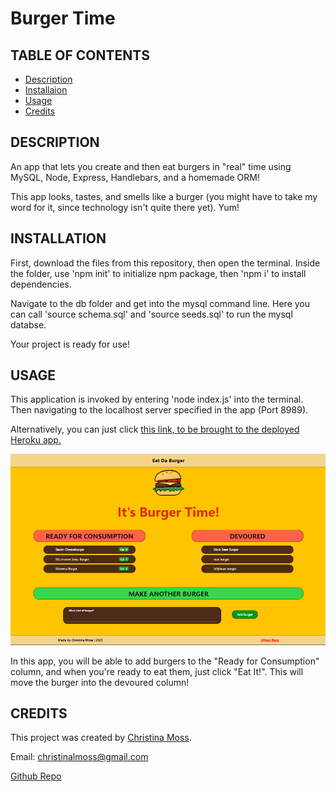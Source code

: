 # Burger Time

## TABLE OF CONTENTS

* [Description](#description)
* [Installaion](#installation)
* [Usage](#usage)
* [Credits](#credits)

## DESCRIPTION

An app that lets you create and then eat burgers in "real" time using MySQL, Node, Express, Handlebars, and a homemade ORM! 

This app looks, tastes, and smells like a burger (you might have to take my word for it, since technology isn't quite there yet). Yum!

## INSTALLATION

First, download the files from this repository, then open the terminal. Inside the folder, use 'npm init' to initialize npm package, then 'npm i' to install dependencies. 

Navigate to the db folder and get into the mysql command line. Here you can call 'source schema.sql' and 'source seeds.sql' to run the mysql databse.

Your project is ready for use!

## USAGE

This application is invoked by entering 'node index.js' into the terminal. Then navigating to the localhost server specified in the app (Port 8989).

Alternatively, you can just click [this link, to be brought to the deployed Heroku app.](https://cmoss-burger-time.herokuapp.com/)

![Deployed App](/public/assets/img/burger-time.png)

In this app, you will be able to add burgers to the "Ready for Consumption" column, and when you're ready to eat them, just click "Eat It!". This will move the burger into the devoured column!

## CREDITS

This project was created by [Christina Moss](https://github.com/cmoss703).

Email: christinalmoss@gmail.com

[Github Repo](https://github.com/cmoss703/burger-time)
